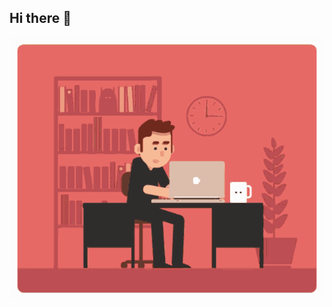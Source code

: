## Hi there 👋

<img src = "https://github.com/AlexStrizh/AlexStrizh/blob/main/developer.gif" alt = "The Unlimited" width=800>

